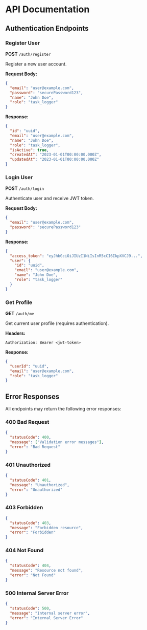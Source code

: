# API Documentation

## Authentication Endpoints

### Register User

**POST** `/auth/register`

Register a new user account.

**Request Body:**

```json
{
  "email": "user@example.com",
  "password": "securePassword123",
  "name": "John Doe",
  "role": "task_logger"
}
```

**Response:**

```json
{
  "id": "uuid",
  "email": "user@example.com",
  "name": "John Doe",
  "role": "task_logger",
  "isActive": true,
  "createdAt": "2023-01-01T00:00:00.000Z",
  "updatedAt": "2023-01-01T00:00:00.000Z"
}
```

### Login User

**POST** `/auth/login`

Authenticate user and receive JWT token.

**Request Body:**

```json
{
  "email": "user@example.com",
  "password": "securePassword123"
}
```

**Response:**

```json
{
  "access_token": "eyJhbGciOiJIUzI1NiIsInR5cCI6IkpXVCJ9...",
  "user": {
    "id": "uuid",
    "email": "user@example.com",
    "name": "John Doe",
    "role": "task_logger"
  }
}
```

### Get Profile

**GET** `/auth/me`

Get current user profile (requires authentication).

**Headers:**

```
Authorization: Bearer <jwt-token>
```

**Response:**

```json
{
  "userId": "uuid",
  "email": "user@example.com",
  "role": "task_logger"
}
```

## Error Responses

All endpoints may return the following error responses:

### 400 Bad Request

```json
{
  "statusCode": 400,
  "message": ["Validation error messages"],
  "error": "Bad Request"
}
```

### 401 Unauthorized

```json
{
  "statusCode": 401,
  "message": "Unauthorized",
  "error": "Unauthorized"
}
```

### 403 Forbidden

```json
{
  "statusCode": 403,
  "message": "Forbidden resource",
  "error": "Forbidden"
}
```

### 404 Not Found

```json
{
  "statusCode": 404,
  "message": "Resource not found",
  "error": "Not Found"
}
```

### 500 Internal Server Error

```json
{
  "statusCode": 500,
  "message": "Internal server error",
  "error": "Internal Server Error"
}
```

